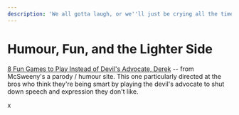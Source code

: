 ```yaml
---
description: 'We all gotta laugh, or we''ll just be crying all the time'
---
```


# Humour, Fun, and the Lighter Side

[8 Fun Games to Play Instead of Devil's Advocate, Derek](https://www.mcsweeneys.net/articles/8-fun-games-to-play-instead-of-playing-devils-advocate-derek) -- from McSweeny's a parody / humour site. This one particularly directed at the bros who think they're being smart by playing the devil's advocate to shut down speech and expression they don't like.

x

